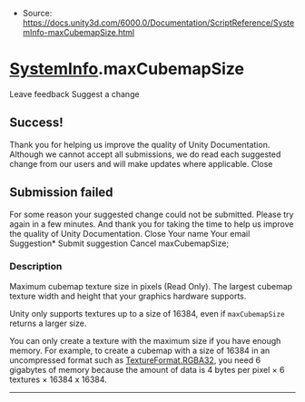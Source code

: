 * Source: https://docs.unity3d.com/6000.0/Documentation/ScriptReference/SystemInfo-maxCubemapSize.html

#  [SystemInfo](https://docs.unity3d.com/6000.0/Documentation/ScriptReference/SystemInfo.html).maxCubemapSize
Leave feedback
Suggest a change
## Success!
Thank you for helping us improve the quality of Unity Documentation. Although we cannot accept all submissions, we do read each suggested change from our users and will make updates where applicable.
Close
## Submission failed
For some reason your suggested change could not be submitted. Please <a>try again</a> in a few minutes. And thank you for taking the time to help us improve the quality of Unity Documentation.
Close
Your name Your email Suggestion* Submit suggestion
Cancel
maxCubemapSize; 
### Description
Maximum cubemap texture size in pixels (Read Only).
The largest cubemap texture width and height that your graphics hardware supports.  
  
Unity only supports textures up to a size of 16384, even if `maxCubemapSize` returns a larger size.  
  
You can only create a texture with the maximum size if you have enough memory. For example, to create a cubemap with a size of 16384 in an uncompressed format such as [TextureFormat.RGBA32](https://docs.unity3d.com/6000.0/Documentation/ScriptReference/TextureFormat.RGBA32.html), you need 6 gigabytes of memory because the amount of data is 4 bytes per pixel × 6 textures × 16384 x 16384. 
* * *
